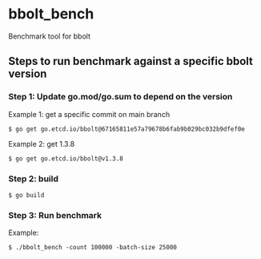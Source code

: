 # bbolt_bench
Benchmark tool for bbolt


## Steps to run benchmark against a specific bbolt version
### Step 1: Update go.mod/go.sum to depend on the version

Example 1: get a specific commit on main branch
```
$ go get go.etcd.io/bbolt@67165811e57a79678b6fab9b029bc032b9dfef0e
```

Example 2: get 1.3.8
```
$ go get go.etcd.io/bbolt@v1.3.8
```

### Step 2: build

```
$ go build
```

### Step 3: Run benchmark

Example:
```
$ ./bbolt_bench -count 100000 -batch-size 25000
```
